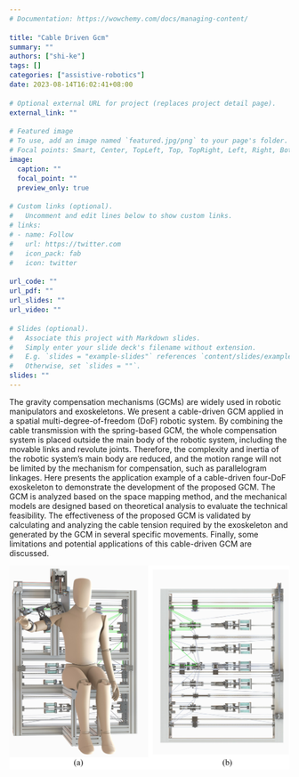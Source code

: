 ```yaml
---
# Documentation: https://wowchemy.com/docs/managing-content/

title: "Cable Driven Gcm"
summary: ""
authors: ["shi-ke"]
tags: []
categories: ["assistive-robotics"]
date: 2023-08-14T16:02:41+08:00

# Optional external URL for project (replaces project detail page).
external_link: ""

# Featured image
# To use, add an image named `featured.jpg/png` to your page's folder.
# Focal points: Smart, Center, TopLeft, Top, TopRight, Left, Right, BottomLeft, Bottom, BottomRight.
image:
  caption: ""
  focal_point: ""
  preview_only: true

# Custom links (optional).
#   Uncomment and edit lines below to show custom links.
# links:
# - name: Follow
#   url: https://twitter.com
#   icon_pack: fab
#   icon: twitter

url_code: ""
url_pdf: ""
url_slides: ""
url_video: ""

# Slides (optional).
#   Associate this project with Markdown slides.
#   Simply enter your slide deck's filename without extension.
#   E.g. `slides = "example-slides"` references `content/slides/example-slides.md`.
#   Otherwise, set `slides = ""`.
slides: ""
---
```


The gravity compensation mechanisms (GCMs) are widely used in robotic manipulators and exoskeletons. We present a cable-driven GCM applied in a spatial multi-degree-of-freedom (DoF) robotic system. By combining the cable transmission with the spring-based GCM, the whole compensation system is placed outside the main body of the robotic system, including the movable links and revolute joints. Therefore, the complexity and inertia of the robotic system’s main body are reduced, and the motion range will not be limited by the mechanism for compensation, such as parallelogram linkages. Here presents the application example of a cable-driven four-DoF exoskeleton to demonstrate the development of the proposed GCM. The GCM is analyzed based on the space mapping method, and the mechanical models are designed based on theoretical analysis to evaluate the technical feasibility. The effectiveness of the proposed GCM is validated by calculating and analyzing the cable tension required by the exoskeleton and generated by the GCM in several specific movements. Finally, some limitations and potential applications of this cable-driven GCM are discussed.

![Cable Driven Gcm](featured.png "(a) The overview of a four-DoF exoskeleton with the proposed cable-driven GCM. (b) The overview of the proposed four-DoF cable-driven GCM, where the highlighted green cable is a typical transmission cable in the GCM.")
